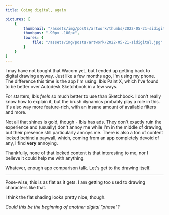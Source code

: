 ```yaml
---
title: Going digital, again

pictures: [
	{
		thumbnail: "/assets/img/posts/artwork/thumbs/2022-05-21-sidigital.jpg",
		thumbpos: "-90px -100px",
		lowres: {
			file: "/assets/img/posts/artwork/2022-05-21-sidigital.jpg"
		}
	}
]
---
```


I may have not bought that Wacom yet, but I ended up getting back to digital drawing anyway.
Just like a few months ago, I'm using my phone.
The difference this time is the app I'm using: Ibis Paint X, which I've found to be better over Autodesk Sketchbook in a few ways.

For starters, Ibis *feels* so much better to use than Sketchbook.
I don't really know how to explain it, but the brush dynamics probably play a role in this.
It's also way more feature-rich, with an insane amount of available filters and more.

Not all that shines is gold, though - Ibis has ads.
They don't exactly ruin the experience and (usually) don't annoy me while I'm in the middle of drawing, but their presence still particularly annoys me.
There is also a ton of content locked behind a paywall, which, coming from an app completely devoid of any, I find **very** annoying.

Thankfully, none of that locked content is that interesting to me, nor I believe it could help me with anything.

Whatever, enough app comparison talk.
Let's get to the drawing itself.

---

Pose-wise, this is as flat as it gets.
I am getting too used to drawing characters like that.

I think the flat shading looks pretty nice, though.

*Could this be the beginning of another digital "phase"?*
